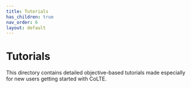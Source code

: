 ```yaml
---
title: Tutorials
has_children: true
nav_order: 6
layout: default
---
```


# Tutorials

This directory contains detailed objective-based tutorials made especially for
new users getting started with CoLTE.
